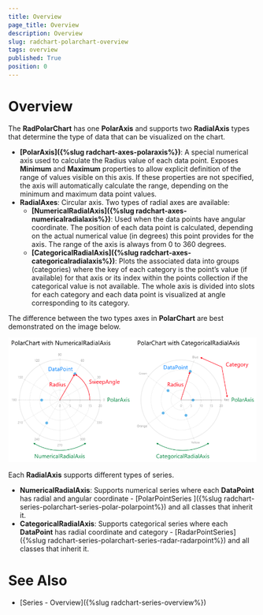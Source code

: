 ```yaml
---
title: Overview
page_title: Overview
description: Overview
slug: radchart-polarchart-overview
tags: overview
published: True
position: 0
---
```


# Overview

The **RadPolarChart** has one **PolarAxis** and supports two **RadialAxis** types that determine the type of data that can be visualized on the chart.

* **[PolarAxis]({%slug radchart-axes-polaraxis%})**: A special numerical axis used to calculate the Radius value of each data point. Exposes **Minimum** and **Maximum** properties to allow explicit definition of the range of values visible on this axis. If these properties are not specified, the axis will automatically calculate the range, depending on the minimum and maximum
data point values.
* **RadialAxes**: Circular axis. Two types of radial axes are available:
	* **[NumericalRadialAxis]({%slug radchart-axes-numericalradialaxis%})**: Used when the data points have angular coordinate. The position of each data point is calculated, depending on the actual numerical value (in degrees) this point provides for the axis. The range of the axis is always from 0 to 360 degrees.
	* **[CategoricalRadialAxis]({%slug radchart-axes-categoricalradialaxis%})**: Plots the associated data into groups (categories) where the key of each category is the point’s value (if available) for that axis or its index within the points collection if the categorical value is not available. The whole axis is divided into slots for each category and each data point is visualized at angle corresponding to its category.

The difference between the two types axes in **PolarChart** are best demonstrated on the image below.

![Polar Chart Overview](images/PolarChartOverview.png)

Each **RadialAxis** supports different types of series.

* **NumericalRadialAxis**: Supports numerical series where each **DataPoint** has radial and angular coordinate - [PolarPointSeries ]({%slug radchart-series-polarchart-series-polar-polarpoint%}) and all classes that inherit it.
* **CategoricalRadialAxis**: Supports categorical series where each **DataPoint** has radial coordinate and category - [RadarPointSeries]({%slug radchart-series-polarchart-series-radar-radarpoint%}) and all classes that inherit it.

# See Also

 * [Series - Overview]({%slug radchart-series-overview%})
